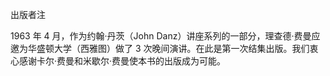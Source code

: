 出版者注

1963 年 4 月，作为约翰·丹茨（John Danz）讲座系列的一部分，理查德·费曼应邀为华盛顿大学（西雅图）做了 3 次晚间演讲。在此是第一次结集出版。我们衷心感谢卡尔·费曼和米歇尔·费曼使本书的出版成为可能。

